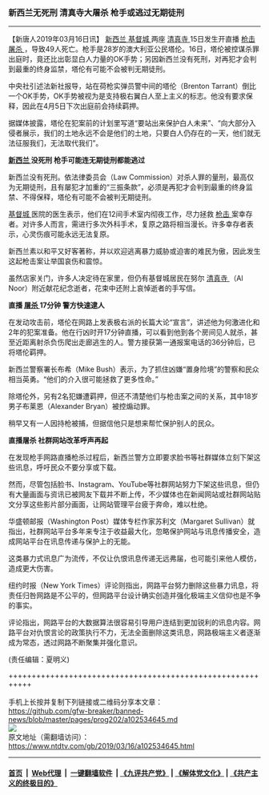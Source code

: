 ### 新西兰无死刑 清真寺大屠杀 枪手或逃过无期徒刑
------------------------

<div class="post_content" itemprop="articleBody">
 <p>
  【新唐人2019年03月16日讯】
  <a href="https://www.ntdtv.com/gb/新西兰.htm">
   新西兰
  </a>
  <a href="https://www.ntdtv.com/gb/基督城.htm">
   基督城
  </a>
  两座
  <a href="https://www.ntdtv.com/gb/清真寺.htm">
   清真寺
  </a>
  15日发生开直播
  <a href="https://www.ntdtv.com/gb/枪击.htm">
   枪击
  </a>
  <a href="https://www.ntdtv.com/gb/屠杀.htm">
   屠杀
  </a>
  ，导致49人死亡。枪手是28岁的澳大利亚公民塔伦。16日，塔伦被控谋杀罪出庭时，竟还比出彰显白人力量的OK手势；另因新西兰没有死刑，对再犯才会判到最重的终身监禁，塔伦有可能不会被判无期徒刑。
 </p>
 <p>
  中央社引述法新社报导，站在荷枪实弹员警中间的塔伦（Brenton Tarrant）倒比一个OK手势，OK手势被视为是支持极右翼白人至上主义的标志。他没有要求保释，因此在4月5日下次出庭前会持续羁押。
 </p>
 <p>
  据媒体披露，塔伦在犯案前的计划里写道“要站出来保护白人未来”、“向大部分入侵者展示，我们的土地永远不会是他们的土地，只要白人仍存在的一天，他们就无法征服我们，无法取代我们”。
 </p>
 <p>
  <strong>
   <a href="https://www.ntdtv.com/gb/新西兰.htm">
    新西兰
   </a>
   没死刑 枪手可能连无期徒刑都能逃过
  </strong>
 </p>
 <p>
  新西兰没有死刑。依法律委员会（Law Commission）对杀人罪的量刑，最高仅为无期徒刑，且有屡犯才加重的“三振条款”，必须是再犯才会判到最重的终身监禁、不得保释，塔伦有可能不会被判无期徒刑。
 </p>
 <p>
  <a href="https://www.ntdtv.com/gb/基督城.htm">
   基督城
  </a>
  医院的医生表示，他们在12间手术室内彻夜工作，尽力拯救
  <a href="https://www.ntdtv.com/gb/枪击.htm">
   枪击
  </a>
  案幸存者。对许多人而言，需进行多次外科手术，复原之路将相当漫长。许多幸存者表示，心灵伤痕可能永远无法复原。
 </p>
 <p>
  新西兰素以和平又好客著称，并以欢迎逃离暴力威胁或迫害的难民为傲，因此发生这起枪击案让举国哀伤和震惊。
 </p>
 <p>
  虽然店家关门，许多人决定待在家里，但仍有基督城居民在努尔
  <a href="https://www.ntdtv.com/gb/清真寺.htm">
   清真寺
  </a>
  （Al Noor）附近献花纪念逝者，花束中还附上哀悼逝者的手写信。
 </p>
 <p>
  <strong>
   直播
   <a href="https://www.ntdtv.com/gb/屠杀.htm">
    屠杀
   </a>
   17分钟 警方快速逮人
  </strong>
 </p>
 <p>
  在发动攻击前，塔伦在网路上发表极右派的长篇大论“宣言”，讲述他为何激进化和2年的犯案准备。他在行凶时开17分钟直播，可以看到他到各个房间见人就杀，甚至近距离射杀负伤爬出走廊逃生的人。警方接获第一通报案电话的36分钟后，已将塔伦羁押。
 </p>
 <p>
  新西兰警察署长布希（Mike Bush）表示，为了抓住凶嫌“置身险境”的警察和民众相当英勇。“他们的介入很可能拯救了更多性命。”
 </p>
 <p>
  除塔伦外，另有2名犯嫌遭羁押，但还不清楚他们与枪击案之间的关系，其中18岁男子布莱恩（Alexander Bryan）被控煽动罪。
 </p>
 <p>
  稍早又有一人因持枪被捕，但据信他只是想来帮忙保护别人的民众。
 </p>
 <p>
  <strong>
   直播屠杀 社群网站改革呼声再起
  </strong>
 </p>
 <p>
  在发现枪手网路直播枪杀过程后，新西兰警方立即要求脸书等社群媒体立刻下架这些讯息，呼吁民众不要分享或下载。
 </p>
 <p>
  然而，尽管包括脸书、Instagram、YouTube等社群网站努力下架这些讯息，但仍有大量画面与资讯已被网友下载并不断上传，不少媒体也在新闻网站或社群网站贴文分享这些影片部分画面，让网站管理平台疲于奔命，难以杜绝。
 </p>
 <p>
  华盛顿邮报（Washington Post）媒体专栏作家苏利文（Margaret Sullivan）就指出，社群网站平台多年来专注于收益最大化，忽略保护网站与讯息传播安全，造成网站平台在讯息传递与保护上的无能。
 </p>
 <p>
  这类暴力式讯息广为流传，不仅让仇恨讯息传递无远弗届，也可能引来他人模仿，造成更大伤害。
 </p>
 <p>
  纽约时报（New York Times）评论则指出，网路平台努力删除这些暴力讯息，将责任归咎网路是不公平的，但网路平台设计确实创造并强化极端主义信仰也是不争的事实。
 </p>
 <p>
  评论指出，网路平台的大数据算法很容易引导用户连结到更加锐利的讯息内容。网路平台对仇恨言论的政策执行不力，无法全面删除这类讯息，网路极端主义者逐渐成为常态，透过网路不断聚集并强化意识。
 </p>
 <p>
  (责任编辑：夏明义)
 </p>
 <div class="single_ad">
 </div>
</div>

+++++++++++++++++++++++++++++++++++++++++++++++++++++++++++<br/><br/>
手机上长按并复制下列链接或二维码分享本文章：<br/>
https://github.com/gfw-breaker/banned-news/blob/master/pages/prog202/a102534645.md <br/>
<a href='https://github.com/gfw-breaker/banned-news/blob/master/pages/prog202/a102534645.md'><img src='https://github.com/gfw-breaker/banned-news/blob/master/pages/prog202/a102534645.md.png'/></a> <br/>
原文地址（需翻墙访问）：https://www.ntdtv.com/gb/2019/03/16/a102534645.html


------------------------
#### [首页](https://github.com/gfw-breaker/banned-news/blob/master/README.md) &nbsp;|&nbsp; [Web代理](https://github.com/labour-camp/helloworld) &nbsp;|&nbsp; [一键翻墙软件](https://github.com/gfw-breaker/nogfw/blob/master/README.md) &nbsp;| [《九评共产党》](https://github.com/gfw-breaker/9ping.md/blob/master/README.md#九评之一评共产党是什么) | [《解体党文化》](https://github.com/gfw-breaker/jtdwh.md/blob/master/README.md) | [《共产主义的终极目的》](https://github.com/gfw-breaker/gczydzjmd.md/blob/master/README.md)

